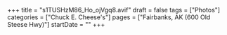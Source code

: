 +++
title = "s1TUSHzM86_Ho_ojVgq8.avif"
draft = false
tags = ["Photos"]
categories = ["Chuck E. Cheese's"]
pages = ["Fairbanks, AK (600 Old Steese Hwy)"]
startDate = ""
+++
